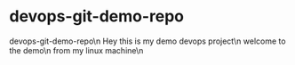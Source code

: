 # devops-git-demo-repo
devops-git-demo-repo\n
Hey this is my demo devops project\n
welcome to the demo\n
from my linux machine\n
